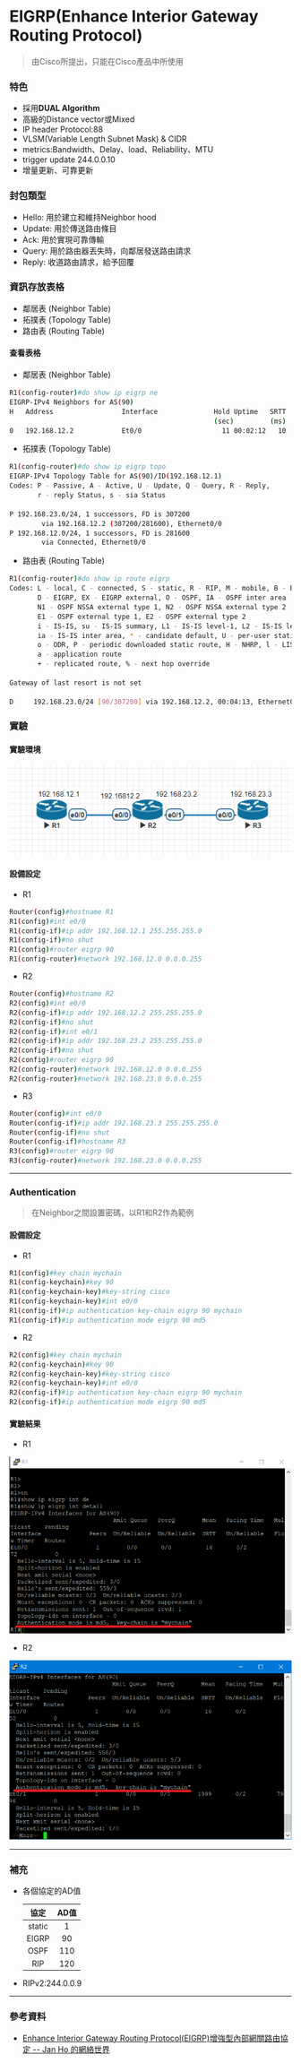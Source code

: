 # EIGRP(Enhance Interior Gateway Routing Protocol)
> 由Cisco所提出，只能在Cisco產品中所使用

### 特色
* 採用**DUAL Algorithm**
* 高級的Distance vector或Mixed
* IP header Protocol:88
* VLSM(Variable Length Subnet Mask) & CIDR
* metrics:Bandwidth、Delay、load、Reliability、MTU
* trigger update 244.0.0.10
* 增量更新、可靠更新

### 封包類型

* Hello: 用於建立和維持Neighbor hood
* Update: 用於傳送路由條目
* Ack: 用於實現可靠傳輸
* Query: 用於路由器丟失時，向鄰居發送路由請求
* Reply: 收道路由請求，給予回覆

### 資訊存放表格

* 鄰居表 (Neighbor Table)
* 拓撲表 (Topology Table)
* 路由表 (Routing Table)

#### 查看表格

* 鄰居表 (Neighbor Table)

```sh
R1(config-router)#do show ip eigrp ne
EIGRP-IPv4 Neighbors for AS(90)
H   Address                 Interface              Hold Uptime   SRTT   RTO  Q  Seq
                                                   (sec)         (ms)       Cnt Num
0   192.168.12.2            Et0/0                    11 00:02:12   10   100  0  3
```

* 拓撲表 (Topology Table)

```sh
R1(config-router)#do show ip eigrp topo
EIGRP-IPv4 Topology Table for AS(90)/ID(192.168.12.1)
Codes: P - Passive, A - Active, U - Update, Q - Query, R - Reply,
       r - reply Status, s - sia Status

P 192.168.23.0/24, 1 successors, FD is 307200
        via 192.168.12.2 (307200/281600), Ethernet0/0
P 192.168.12.0/24, 1 successors, FD is 281600
        via Connected, Ethernet0/0

```

* 路由表 (Routing Table)

```sh
R1(config-router)#do show ip route eigrp
Codes: L - local, C - connected, S - static, R - RIP, M - mobile, B - BGP
       D - EIGRP, EX - EIGRP external, O - OSPF, IA - OSPF inter area
       N1 - OSPF NSSA external type 1, N2 - OSPF NSSA external type 2
       E1 - OSPF external type 1, E2 - OSPF external type 2
       i - IS-IS, su - IS-IS summary, L1 - IS-IS level-1, L2 - IS-IS level-2
       ia - IS-IS inter area, * - candidate default, U - per-user static route
       o - ODR, P - periodic downloaded static route, H - NHRP, l - LISP
       a - application route
       + - replicated route, % - next hop override

Gateway of last resort is not set

D     192.168.23.0/24 [90/307200] via 192.168.12.2, 00:04:13, Ethernet0/0
```
### 實驗

#### 實驗環境

![1104-01](./img/20201104/1104-01.png)

#### 設備設定

* R1
```sh
Router(config)#hostname R1
R1(config)#int e0/0
R1(config-if)#ip addr 192.168.12.1 255.255.255.0
R1(config-if)#no shut
R1(config)#router eigrp 90
R1(config-router)#network 192.168.12.0 0.0.0.255
```

* R2

```sh
Router(config)#hostname R2
R2(config)#int e0/0
R2(config-if)#ip addr 192.168.12.2 255.255.255.0
R2(config-if)#no shut
R2(config-if)#int e0/1
R2(config-if)#ip addr 192.168.23.2 255.255.255.0
R2(config-if)#no shut
R2(config)#router eigrp 90
R2(config-router)#network 192.168.12.0 0.0.0.255
R2(config-router)#network 192.168.23.0 0.0.0.255
```

* R3

```sh
Router(config)#int e0/0
Router(config-if)#ip addr 192.168.23.3 255.255.255.0
Router(config-if)#no shut
Router(config-if)#hostname R3
R3(config)#router eigrp 90
R3(config-router)#network 192.168.23.0 0.0.0.255
```

---
### Authentication
> 在Neighbor之間設置密碼，以R1和R2作為範例

#### 設備設定

* R1

```sh
R1(config)#key chain mychain
R1(config-keychain)#key 90
R1(config-keychain-key)#key-string cisco
R1(config-keychain-key)#int e0/0
R1(config-if)#ip authentication key-chain eigrp 90 mychain
R1(config-if)#ip authentication mode eigrp 90 md5
```

* R2

```sh
R2(config)#key chain mychain
R2(config-keychain)#key 90
R2(config-keychain-key)#key-string cisco
R2(config-keychain-key)#int e0/0
R2(config-if)#ip authentication key-chain eigrp 90 mychain
R2(config-if)#ip authentication mode eigrp 90 md5
```

#### 實驗結果

* R1

![1104-02](./img/20201104/1104-02.png)

* R2

![1104-03](./img/20201104/1104-03.png)

---
### 補充
* 各個協定的AD值

    |協定|AD值|
    |:----:|:----:|
    |static|1|
    |EIGRP|90|
    |OSPF|110|
    |RIP|120|
* RIPv2:244.0.0.9
---
### 參考資料
* [Enhance Interior Gateway Routing Protocol(EIGRP)增強型內部網關路由協定 -- Jan Ho 的網絡世界](https://www.jannet.hk/zh-Hant/post/enhanced-interior-gateway-routing-protocol-eigrp/)      

